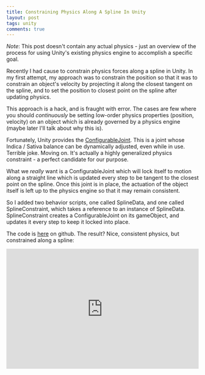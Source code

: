 ```yaml
---
title: Constraining Physics Along A Spline In Unity
layout: post
tags: unity
comments: true
---
```


*Note*: This post doesn't contain any actual physics - just an overview of the process for using Unity's existing physics engine to accomplish a specific goal.

Recently I had cause to constrain physics forces along a spline in Unity. In my first attempt, my approach was to constrain the position so that it was to constrain an object's velocity by projecting it along the closest tangent on the spline, and to set the position to closest point on the spline after updating physics.

This approach is a hack, and is fraught with error. The cases are few where you should *continuously* be setting low-order physics properties (position, velocity) on an object which is already governed by a physics engine (maybe later I'll talk about why this is).

Fortunately, Unity provides the [ConfigurableJoint](http://docs.unity3d.com/Manual/class-ConfigurableJoint.html). This is a joint whose Indica / Sativa balance can be dynamically adjusted, even while in use. Terrible joke. Moving on. It's actually a highly generalized physics constraint - a perfect candidate for our purpose.

What we *really* want is a ConfigurableJoint which will lock itself to motion along a straight line which is updated every step to be tangent to the closest point on the spline. Once this joint is in place, the actuation of the object itself is left up to the physics engine so that it may remain consistent.

So I added two behavior scripts, one called SplineData, and one called SplineConstraint, which takes a reference to an instance of SplineData. SplineConstraint creates a ConfigurableJoint on its gameObject, and updates it every step to keep it locked into place.

The code is [here](https://github.com/stett/unity-physics-splines/tree/e37a267d8b962517d958c7b31ca50655604d665f) on github. The result? Nice, consistent physics, but constrained along a spline:

<iframe width="100%" height="315" src="https://www.youtube.com/embed/qiUhr-Hkic0" frameborder="0" allowfullscreen></iframe>
